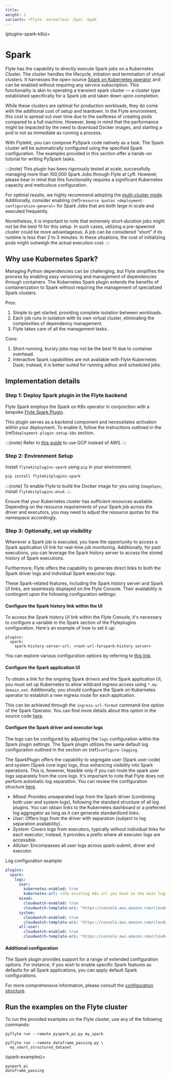 ```yaml
---
title:
weight: 1
variants: +flyte -serverless -byoc -byok
---
```


(plugins-spark-k8s)=

# Spark



Flyte has the capability to directly execute Spark jobs on a Kubernetes Cluster.
The cluster handles the lifecycle, initiation and termination of virtual clusters.
It harnesses the open-source [Spark on Kubernetes operator](https://github.com/GoogleCloudPlatform/spark-on-k8s-operator)
and can be enabled without requiring any service subscription.
This functionality is akin to operating a transient spark cluster
— a cluster type established specifically for a Spark job and taken down upon completion.

While these clusters are optimal for production workloads, they do come with the additional cost of setup and teardown.
In the Flyte environment, this cost is spread out over time due to the swiftness of creating pods compared to a full machine.
However, keep in mind that the performance might be impacted by the need to download Docker images, and starting a pod is not as immediate as running a process.

With Flytekit, you can compose PySpark code natively as a task.
The Spark cluster will be automatically configured using the specified Spark configuration.
The examples provided in this section offer a hands-on tutorial for writing PySpark tasks.

:::{note}
This plugin has been rigorously tested at scale, successfully managing more than 100,000 Spark Jobs through Flyte at Lyft.
However, please bear in mind that this functionality requires a significant Kubernetes capacity and meticulous configuration.

For optimal results, we highly recommend adopting the
[multi-cluster mode](https://docs.flyte.org/en/latest/deployment/configuration/performance.html#multi-cluster-mode).
Additionally, consider enabling {ref}`resource quotas <deployment-configuration-general>`
for Spark Jobs that are both large in scale and executed frequently.

Nonetheless, it is important to note that extremely short-duration jobs might not be the best fit for this setup.
In such cases, utilizing a pre-spawned cluster could be more advantageous.
A job can be considered "short" if its runtime is less than 2 to 3 minutes.
In these situations, the cost of initializing pods might outweigh the actual execution cost.
:::

## Why use Kubernetes Spark?

Managing Python dependencies can be challenging, but Flyte simplifies the process
by enabling easy versioning and management of dependencies through containers.
The Kubernetes Spark plugin extends the benefits of containerization to Spark without
requiring the management of specialized Spark clusters.

Pros:

1. Simple to get started, providing complete isolation between workloads.
2. Each job runs in isolation with its own virtual cluster, eliminating the complexities of dependency management.
3. Flyte takes care of all the management tasks.

Cons:

1. Short-running, bursty jobs may not be the best fit due to container overhead.
2. Interactive Spark capabilities are not available with Flyte Kubernetes Dask;
   instead, it is better suited for running adhoc and scheduled jobs.

## Implementation details

### Step 1: Deploy Spark plugin in the Flyte backend

Flyte Spark employs the Spark on K8s operator in conjunction with a bespoke
[Flyte Spark Plugin](https://pkg.go.dev/github.com/flyteorg/flyteplugins@v0.5.25/go/tasks/plugins/k8s/spark).

This plugin serves as a backend component and necessitates activation within your deployment.
To enable it, follow the instructions outlined in the {ref}`deployment-plugin-setup-k8s` section.

:::{note}
Refer to [this guide](https://github.com/GoogleCloudPlatform/spark-on-k8s-operator/blob/master/docs/gcp.md) to use GCP instead of AWS.
:::

### Step 2: Environment Setup

Install `flytekitplugins-spark` using `pip` in your environment.

```bash
pip install flytekitplugins-spark
```

:::{note}
To enable Flyte to build the Docker image for you using `ImageSpec`, install `flytekitplugins-envd`.
:::

Ensure that your Kubernetes cluster has sufficient resources available.
Depending on the resource requirements of your Spark job across the driver and executors,
you may need to adjust the resource quotas for the namespace accordingly.

### Step 3: Optionally, set up visibility

Whenever a Spark job is executed, you have the opportunity to access a Spark application UI link for
real-time job monitoring. Additionally, for past executions, you can leverage the
Spark history server to access the stored history of Spark executions.

Furthermore, Flyte offers the capability to generate direct links to both the Spark driver logs and individual Spark executor logs.

These Spark-related features, including the Spark history server and Spark UI links, are seamlessly displayed on the Flyte Console.
Their availability is contingent upon the following configuration settings:

#### Configure the Spark history link within the UI

To access the Spark history UI link within the Flyte Console,
it's necessary to configure a variable in the Spark section of the Flyteplugins configuration.
Here's an example of how to set it up:

```
plugins:
  spark:
    spark-history-server-url: <root-url-forspark-history server>
```

You can explore various configuration options by referring to
[this link](https://github.com/flyteorg/flyteplugins/blob/master/go/tasks/plugins/k8s/spark/config.go).

#### Configure the Spark application UI

To obtain a link for the ongoing Spark drivers and the Spark application UI,
you must set up Kubernetes to allow wildcard ingress access using `*.my-domain.net`.
Additionally, you should configure the Spark on Kubernetes operator to
establish a new ingress route for each application.

This can be achieved through the `ingress-url-format` command-line option of the Spark Operator.
You can find more details about this option in the source code
[here](https://github.com/GoogleCloudPlatform/spark-on-k8s-operator/blob/d38c904a4dd84e849408153cdf4d7a30a7be5a07/main.go#L62).

#### Configure the Spark driver and executor logs

The logs can be configured by adjusting the `logs` configuration within the Spark plugin settings.
The Spark plugin utilizes the same default log configuration outlined in the section on {ref}`configure-logging`.

The SparkPlugin offers the capability to segregate user (Spark user code) and system (Spark core logs) logs,
thus enhancing visibility into Spark operations.
This is, however, feasible only if you can route the spark user logs separately from the core logs.
It's important to note that Flyte does not perform automatic log separation. You can review the configuration structure
[here](https://github.com/flyteorg/flyteplugins/blob/master/go/tasks/plugins/k8s/spark/config.go#L31-L36).

- _Mixed_: Provides unseparated logs from the Spark driver (combining both user and system logs), following the standard structure of all log plugins.
  You can obtain links to the Kubernetes dashboard or a preferred log aggregator as long as it can generate standardized links.
- _User_: Offers logs from the driver with separation (subject to log separation availability).
- _System_: Covers logs from executors, typically without individual links for each executor;
  instead, it provides a prefix where all executor logs are accessible.
- _AllUser_: Encompasses all user logs across spark-submit, driver and executor.

Log configuration example:

```yaml
plugins:
  spark:
    logs:
      user:
        kubernetes-enabled: true
        kubernetes-url: <the existing k8s url you have in the main logs section>
      mixed:
        cloudwatch-enabled: true
        cloudwatch-template-uri: "https://console.aws.amazon.com/cloudwatch/home?region=us-east-1#logStream:group=<LogGroupName>;prefix=var.log.containers.{{.podName}};streamFilter=typeLogStreamPrefix"
      system:
        cloudwatch-enabled: true
        cloudwatch-template-uri: "https://console.aws.amazon.com/cloudwatch/home?region=us-east-1#logStream:group=<LogGroupName>;prefix=system_log.var.log.containers.{{.podName}};streamFilter=typeLogStreamPrefix"
      all-user:
        cloudwatch-enabled: true
        cloudwatch-template-uri: "https://console.aws.amazon.com/cloudwatch/home?region=us-east-1#logStream:group=<LogGroupName>;prefix=var.log.containers.{{.podName}};streamFilter=typeLogStreamPrefix"
```

#### Additional configuration

The Spark plugin provides support for a range of extended configuration options.
For instance, if you wish to enable specific Spark features as defaults for all Spark applications,
you can apply default Spark configurations.

For more comprehensive information, please consult the [configuration structure](https://github.com/flyteorg/flyteplugins/blob/c528bb88937b4732c9cb5537ed8ea6943ff4fb56/go/tasks/plugins/k8s/spark/config.go#L24-L29).

## Run the examples on the Flyte cluster

To run the provided examples on the Flyte cluster, use any of the following commands:

```
pyflyte run --remote pyspark_pi.py my_spark
```

```
pyflyte run --remote dataframe_passing.py \
  my_smart_structured_dataset
```

(spark-examples)=

```{auto-examples-toc}
pyspark_pi
dataframe_passing
```
